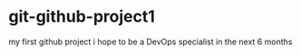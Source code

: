 # git-github-project1
my first github project
i hope to be a DevOps specialist in the next 6 months
